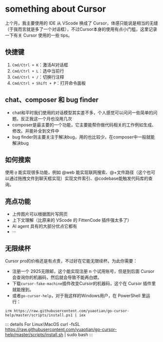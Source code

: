 # something about Cursor
上个月，我主要使用的 IDE 从 VScode 换成了 Cursor，体感只能说是相当的无缝（于我而言就是多了一个对话框），不过Cursor本身的使用有点小门槛，这里记录一下有关 Cursor 使用的一些 tips。

## 快捷键
1. `Cmd/Ctrl + K`：激活AI对话框
2. `Cmd/Ctrl + L`：选中当前行
3. `Cmd/Ctrl + /`：切换行注释
4. `Cmd/Ctrl + Shift + P`：打开命令面板

## chat、composer 和 bug finder
- chat和平时我们使用的对话模型其实差不多，个人感觉可以问问一些简单的问题。反正我这一个月也没用几次
- composer是最主要的一个功能，它主要能帮你做代码相关的工作例如生成、修改。并能补全到文件中
- bug finder则主要关注于解决bug，用的也比较少，在composer中一般就能解决bug

## 如何搜索
使用 `@` 能实现很多功能，例如 @web 能实现联网搜索、@+文件路径（这个也可以通过拖拽文件到聊天框实现）实现文件索引、@codebase能触发代码库的查询。

## 亮点功能
- 上传图片可以根据图片写网页
- 上下文理解（比原来的 VScode 的 FittenCode 插件强太多了）
- AI agent 具有的大部分优点它都有
- ···

## 无限续杯
Cursor pro的价格还是有点贵，不过好在它能无限续杯。为此你需要：
- 注册一个 2925无限邮，这个能实现注册 n 个试用账号，但是到后面 Cursor 会查询你的机器码，然后就会导致不能再白嫖。
- 下载`cursor-fake-machine`插件改变Cursor的机器码，这个在 Cursor 插件里就能搜到。
- 或者`go-cursor-help`，对于我这样的Windows用户，在 PowerShell 里运行：
```
irm https://raw.githubusercontent.com/yuaotian/go-cursor-help/master/scripts/install.ps1 | iex
```
::: details For Linux\MacOS
curl -fsSL https://raw.githubusercontent.com/yuaotian/go-cursor-help/master/scripts/install.sh | sudo bash
:::
